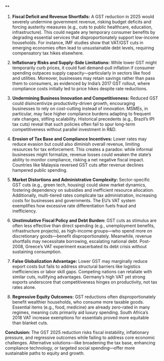 **

1. **Fiscal Deficit and Revenue Shortfalls:** A GST reduction in 2025 would severely undermine government revenue, risking budget deficits and forcing austerity measures (e.g., cuts to public healthcare, education, infrastructure). This could negate any temporary consumer benefits by degrading essential services that disproportionately support low-income households. For instance, IMF studies show that VAT/GST cuts in emerging economies often lead to unsustainable debt levels, requiring compensatory tax hikes elsewhere.

2. **Inflationary Risks and Supply-Side Limitations:** While lower GST might temporarily curb prices, it could fuel demand-pull inflation if consumer spending outpaces supply capacity—particularly in sectors like food and utilities. Moreover, businesses may retain savings rather than pass them to consumers, as evidenced by India’s 2017 GST rollout, where compliance costs initially led to price hikes despite rate reductions.

3. **Undermining Business Innovation and Competitiveness:** Reduced GST could disincentivize productivity-driven growth, encouraging businesses to rely on cost-cutting instead of innovation. MSMEs, in particular, may face higher compliance burdens adapting to frequent rate changes, stifling scalability. Historical precedents (e.g., Brazil’s IPI tax cuts) reveal that such policies often fail to spur long-term competitiveness without parallel investment in R&D.

4. **Erosion of Tax Base and Compliance Incentives:** Lower rates may reduce evasion but could also diminish overall revenue, limiting resources for tax enforcement. This creates a paradox: while informal businesses might formalize, revenue losses could weaken the state’s ability to monitor compliance, risking a net negative fiscal impact. Countries like Malaysia reversed GST cuts after revenue declines hampered public spending.

5. **Market Distortions and Administrative Complexity:** Sector-specific GST cuts (e.g., green tech, housing) could skew market dynamics, fostering dependency on subsidies and inefficient resource allocation. Additionally, multi-tiered rates complicate tax administration, increasing costs for businesses and governments. The EU’s VAT system exemplifies how excessive rate differentiation fuels fraud and inefficiency.

6. **Unstimulative Fiscal Policy and Debt Burden:** GST cuts as stimulus are often less effective than direct spending (e.g., unemployment benefits, infrastructure projects), as high-income groups—who spend more on discretionary goods—benefit disproportionately. Meanwhile, revenue shortfalls may necessitate borrowing, escalating national debt. Post-2008, Greece’s VAT experiment exacerbated its debt crisis without sustaining consumption.

7. **False Globalization Advantage:** Lower GST may marginally reduce export costs but fails to address structural barriers like logistics inefficiencies or labor skill gaps. Competing nations can retaliate with similar cuts, nullifying advantages. Germany’s high VAT yet strong exports underscore that competitiveness hinges on productivity, not tax rates alone.

8. **Regressive Equity Outcomes:** GST reductions often disproportionately benefit wealthier households, who consume more taxable goods. Essential items (e.g., food, medicine) are already zero-rated in many regimes, meaning cuts primarily aid luxury spending. South Africa’s 2018 VAT increase exemptions for essentials proved more equitable than blanket cuts.

**Conclusion:** The GST 2025 reduction risks fiscal instability, inflationary pressure, and regressive outcomes while failing to address core economic challenges. Alternative solutions—like broadening the tax base, enhancing compliance technology, or targeted social spending—offer more sustainable paths to equity and growth.